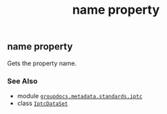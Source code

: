 ﻿---
title: name property
second_title: GroupDocs.Metadata for Python via .NET API References
description: 
type: docs
url: /python-net/groupdocs.metadata.standards.iptc/iptcdataset/name/
is_root: false
weight: 70
---

## name property


Gets the property name.

### See Also
* module [`groupdocs.metadata.standards.iptc`](../../)
* class [`IptcDataSet`](/metadata/python-net/groupdocs.metadata.standards.iptc/iptcdataset)
